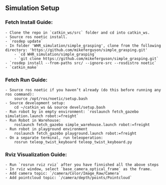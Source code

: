 ## Simulation Setup

### Fetch Install Guide:
    - Clone the repo in `catkin_ws/src` folder and cd into catkin_ws.
    - Source ros noetic install.
    - `rosdep update`
    - In folder 'WHR_simulation/simple_grasping', clone from the following directory: 'https://github.com/mikeferguson/simple_grasping.git'
        - `cd WHR_simulation/simple_grasping`
        - `git clone https://github.com/mikeferguson/simple_grasping.git`
    - `rosdep install --from-paths src/ --ignore-src --rosdistro noetic`
    - `catkin_make`

### Fetch Run Guide:
    - Source ros noetic if you haven’t already (do this before running any ros command):
        source /opt/ros/noetic/setup.bash
    - Source development setup: 
        cd ~/catkin_ws && source devel/setup.bash
    - Run robot by in empty environment: `roslaunch fetch_gazebo simulation.launch robot:=freight`
    - Run Robot in Warehouse: 
        roslaunch fetch_gazebo simple_warehouse.launch robot:=freight
    - Run robot in playground environment
        roslaunch fetch_gazebo playground.launch robot:=freight
    - On a separate terminal, run teleoperation: 
        rosrun teleop_twist_keyboard teleop_twist_keyboard.py

### Rviz Visualization Guide:
    - Run `rosrun rviz rviz` after you have finnished all the above steps
    - In rviz window, select `base_camera_optical_frame` as the frame.
    - Add camera topic: `/camera/Color/Image_Raw/Camera`
    - Add pointcloud topic: `/camera/depth/points/Pointcloud`